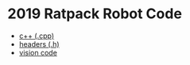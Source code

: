 # 2019 Ratpack Robot Code

- [c++ (.cpp)](https://github.com/FRC830/2019Robot/tree/master/src/main/cpp)
- [headers (.h)](https://github.com/FRC830/2019Robot/tree/master/src/main/include)
- [vision code](https://github.com/FRC830/2019vision)
